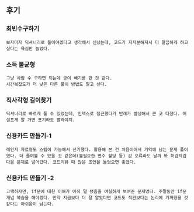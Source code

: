 ## 후기

### 최빈수구하기

````
보자마자 딕셔너리로 풀어야겠다고 생각해서 신났는데, 코드가 지저분해져서 더 깔끔하게 하고싶다는 욕심만 늘었다.
````

### 소득 불균형

````
그냥 사람 수 구하면 되는데 굳이 빼기를 한 것 같다.
시간복잡도가 더 낮은 다른 풀이 방법도 알고 싶다.
````

### 직사각형 길이찾기

````
딕셔너리로 빠르게 풀 수 있었는데, 인덱스로 접근했다가 반례가 발생해서 큰 코 다쳤다. 어설프게 알 거면 포기라도 빨라야지.
````

### 신용카드 만들기-1

````
레인지 자료형도 스텝이 가능해서 신기했다. 활용해 본 건 처음이어서 기억에 남는 문제 풀이였다. 더 줄여볼 수 있을 것 같은데(불필요한 변수 할당 등) 값 오류라도 날까 봐 허겁지겁 다음 문제로 넘어갔다. 코드리뷰 때 많은 조언을 들었으면 좋겠다.
````

### 신용카드 만들기 -2

````
고백하자면, if문에 대한 이해가 아직 덜 됐음을 여실하게 보여준 문제였다. 주말동안 if문 개념 복습을 해야겠다. 만약 지금보다 더 잘 알았다면 코드도 직관보다는 논리에 가까웠을 것 같다는 아쉬움이 남는다.
````

